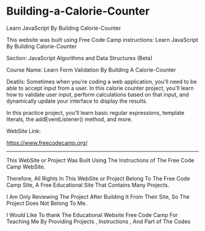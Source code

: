 # Building-a-Calorie-Counter

Learn JavaScript By Building Calorie-Counter

This website was built using Free Code Camp instructions: Learn JavaScript By Building Calorie-Counter


Section: JavaScript Algorithms and Data Structures (Beta)

Course Name: Learn Form Validation By Building A  Calorie-Counter

Deatils: Sometimes when you're coding a web application, you'll need to be able to accept input from a user. In this calorie counter project, you'll learn how to validate user input, perform calculations based on that input, and dynamically update your interface to display the results.

In this practice project, you'll learn basic regular expressions, template literals, the addEventListener() method, and more.

WebSite Link:

https://www.freecodecamp.org/




---------------------------------------------------------------------------------------------------------------------------------------------------------------------------------------------------------------------


This WebSite or Project Was Built Using The Instructions of The Free Code Camp  WebSite.

Therefore, All Rights In This WebSite or Project Belong To The Free Code Camp Site, A Free Educational Site That Contains Many Projects.

I Am Only Reviewing The Project After Building It From Their Site, So The Project Does Not Belong To Me.

I Would Like To thank The Educational Website Free Code Camp For Teaching Me By Providing Projects , Instructions , And Part of The Codes

